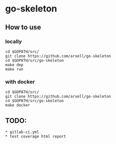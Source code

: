 # go-skeleton

## How to use 

### locally
```
cd $GOPATH/src/
git clone https://github.com/arxell/go-skeleton
cd $GOPATH/src/go-skeleton
make dep 
make run
```

### with docker
```
cd $GOPATH/src/
git clone https://github.com/arxell/go-skeleton
cd $GOPATH/src/go-skeleton
make docker 
```

## TODO:
    * gitlab-ci.yml
    * test coverage html report 



